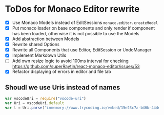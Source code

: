 # ToDos for Monaco Editor rewrite

* [x] Use Monaco Models instead of EditSessions `monaco.editor.createModel`
* [x] Put monaco loader on base components and only render if component has been loaded, otherwise it is not possible to use the Models
* [x] Add abstraction between Models
* [x] Rewrite shared Options
* [x] Rewrite all Components that use Editor, EditSession or UndoManager
* [x] Implement Markdown Utils
* [ ] Add own resize logic to avoid 100ms interval for checking https://github.com/superRaytin/react-monaco-editor/issues/53
* [x] Refactor displaying of errors in editor and file tab

## Shoudl we use Uris instead of names

```javascript
var vscodeUri = require("vscode-uri")
var Uri = vscodeUri.default
var t = Uri.parse("inmemory://www.trycoding.io/embed/15e23c7a-b46b-444e-8da2-ba33a08831cd?document=15e23c7a-b46b-444e-8da2-ba33a08831cd#main.py")
```